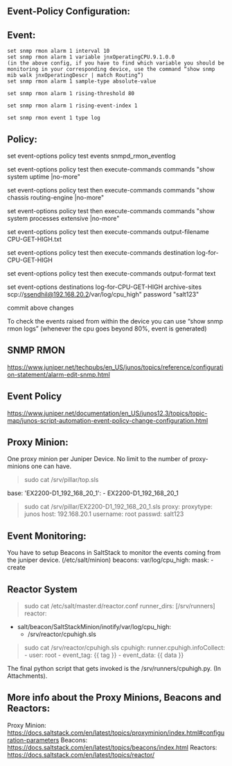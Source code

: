 Event-Policy Configuration:
----------------
Event:
-------
```
set snmp rmon alarm 1 interval 10
set snmp rmon alarm 1 variable jnxOperatingCPU.9.1.0.0
(in the above config, if you have to find which variable you should be monitoring in your corresponding device, use the command “show snmp mib walk jnxOperatingDescr | match Routing”)
set snmp rmon alarm 1 sample-type absolute-value

set snmp rmon alarm 1 rising-threshold 80

set snmp rmon alarm 1 rising-event-index 1

set snmp rmon event 1 type log
```
 
Policy:
-------
set event-options policy test events snmpd_rmon_eventlog

set event-options policy test then execute-commands commands "show system uptime |no-more"

set event-options policy test then execute-commands commands "show chassis routing-engine |no-more"

set event-options policy test then execute-commands commands "show system processes extensive |no-more"

set event-options policy test then execute-commands output-filename CPU-GET-HIGH.txt

set event-options policy test then execute-commands destination log-for-CPU-GET-HIGH

set event-options policy test then execute-commands output-format text

set event-options destinations log-for-CPU-GET-HIGH archive-sites scp://ssendhil@192.168.20.2/var/log/cpu_high" password "salt123"
 
commit above changes

To check the events raised from within the device you can use “show snmp rmon logs” (whenever the cpu goes beyond 80%, event is generated)
 
SNMP RMON
--------
https://www.juniper.net/techpubs/en_US/junos/topics/reference/configuration-statement/alarm-edit-snmp.html

Event Policy
----------
https://www.juniper.net/documentation/en_US/junos12.3/topics/topic-map/junos-script-automation-event-policy-change-configuration.html
 
 
Proxy Minion:
--------
One proxy minion per Juniper Device. No limit to the number of proxy-minions one can have.
 
>sudo cat /srv/pillar/top.sls

base:
  'EX2200-D1_192_168_20_1':
    - EX2200-D1_192_168_20_1
 
>sudo cat /srv/pillar/EX2200-D1_192_168_20_1.sls
proxy:
  proxytype: junos
  host: 192.168.20.1
  username: root
  passwd: salt123
 
Event Monitoring:
---------------
You have to setup Beacons in SaltStack to monitor the events coming from the juniper device. (/etc/salt/minion)
beacons:
    var/log/cpu_high:
      mask:
        - create
 
Reactor System
--------------
>sudo cat /etc/salt/master.d/reactor.conf
runner_dirs: [/srv/runners]
reactor:
- salt/beacon/SaltStackMinion/inotify/var/log/cpu_high:
    - /srv/reactor/cpuhigh.sls
 
>sudo cat /srv/reactor/cpuhigh.sls
cpuhigh:
  runner.cpuhigh.infoCollect:
    - user: root
    - event_tag: {{ tag }}
    - event_data: {{ data }}
 
The final python script that gets invoked is the /srv/runners/cpuhigh.py. (In Attachments).
 
More info about the Proxy Minions, Beacons  and Reactors:
---------------------
Proxy Minion:
https://docs.saltstack.com/en/latest/topics/proxyminion/index.html#configuration-parameters
Beacons:
https://docs.saltstack.com/en/latest/topics/beacons/index.html
Reactors:
https://docs.saltstack.com/en/latest/topics/reactor/
